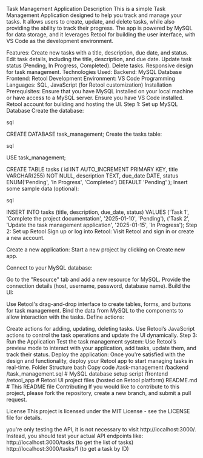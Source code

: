 Task Management Application
Description
This is a simple Task Management Application designed to help you track and manage your tasks. It allows users to create, update, and delete tasks, while also providing the ability to track their progress. The app is powered by MySQL for data storage, and it leverages Retool for building the user interface, with VS Code as the development environment.

Features:
Create new tasks with a title, description, due date, and status.
Edit task details, including the title, description, and due date.
Update task status (Pending, In Progress, Completed).
Delete tasks.
Responsive design for task management.
Technologies Used:
Backend: MySQL Database
Frontend: Retool
Development Environment: VS Code
Programming Languages: SQL, JavaScript (for Retool customization)
Installation
Prerequisites:
Ensure that you have MySQL installed on your local machine or have access to a MySQL server.
Ensure you have VS Code installed.
Retool account for building and hosting the UI.
Step 1: Set up MySQL Database
Create the database:

sql

CREATE DATABASE task_management;
Create the tasks table:

sql

USE task_management;

CREATE TABLE tasks (
    id INT AUTO_INCREMENT PRIMARY KEY,
    title VARCHAR(255) NOT NULL,
    description TEXT,
    due_date DATE,
    status ENUM('Pending', 'In Progress', 'Completed') DEFAULT 'Pending'
);
Insert some sample data (optional):

sql

INSERT INTO tasks (title, description, due_date, status)
VALUES 
('Task 1', 'Complete the project documentation', '2025-01-10', 'Pending'),
('Task 2', 'Update the task management application', '2025-01-15', 'In Progress');
Step 2: Set up Retool
Sign up or log into Retool: Visit Retool and sign in or create a new account.

Create a new application: Start a new project by clicking on Create new app.

Connect to your MySQL database:

Go to the "Resource" tab and add a new resource for MySQL.
Provide the connection details (host, username, password, database name).
Build the UI:

Use Retool's drag-and-drop interface to create tables, forms, and buttons for task management.
Bind the data from MySQL to the components to allow interaction with the tasks.
Define actions:

Create actions for adding, updating, deleting tasks.
Use Retool’s JavaScript actions to control the task operations and update the UI dynamically.
Step 3: Run the Application
Test the task management system: Use Retool’s preview mode to interact with your application, add tasks, update them, and track their status.
Deploy the application: Once you're satisfied with the design and functionality, deploy your Retool app to start managing tasks in real-time.
Folder Structure
bash
Copy code
/task-management
  /backend
    /task_management.sql    # MySQL database setup script
  /frontend
    /retool_app             # Retool UI project files (hosted on Retool platform)
  README.md                 # This README file
Contributing
If you would like to contribute to this project, please fork the repository, create a new branch, and submit a pull request.

License
This project is licensed under the MIT License - see the LICENSE file for details.

 you're only testing the API, it is not necessary to visit http://localhost:3000/. Instead, you should test your actual API endpoints like:
http://localhost:3000/tasks (to get the list of tasks)
http://localhost:3000/tasks/1 (to get a task by ID)


